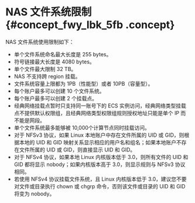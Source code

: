 # NAS 文件系统限制 {#concept_fwy_lbk_5fb .concept}

NAS 文件系统使用限制如下：

-   单个文件系统命名最大长度是 255 bytes。
-   符号链接最大长度是 4080 bytes。
-   单个文件最大限制 32 TB。
-   NAS 不支持跨 region 挂载。
-   文件系统容量上限都为 1PB（性能型）或者 10PB（容量型）。
-   每个账户最多可以创建 10 个文件系统。
-   每个账户最多可以创建 2 个挂载点。
-   经典网络挂载点暂时只支持同一账号下的 ECS 实例访问，经典网络类型挂载点不提供默认权限组，且经典网络类型权限组规则授权地址只能是单个 IP 而不能是网段。
-   单个文件系统最多能够被 10,000个计算节点同时挂载访问。
-   对于 NFSv3 协议，如果 Linux 本地账户中存在文件所属的 UID 或 GID，则根据本地的 UID 和 GID 映射关系显示相应的用户名和组名；如果本地账户不存在文件所属的 UID 或 GID，则直接显示 UID 和 GID。
-   对于 NFSv4 协议，如果本地 Linux 内核版本低于 3.0，则所有文件的 UID 和 GID 都将显示 nobody；如果内核版本高于 3.0，则显示规则与 NFSv3 协议相同。
-   若使用 NFSv4 协议挂载文件系统，且 Linux 内核版本低于 3.0，建议您不要对文件或目录执行 chown 或 chgrp 命令，否则该文件或目录的 UID 和 GID 将变为 nobody。

